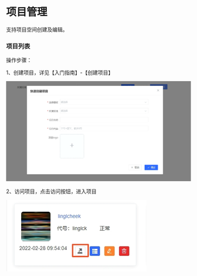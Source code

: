 # 项目管理

支持项目空间创建及编辑。

### 项目列表

操作步骤：

1、创建项目，详见【入门指南】-【创建项目】

![](/image/Joybuilder/create_project.PNG) 

2、访问项目，点击访问按钮，进入项目

![](/image/Joybuilder/fangwen_project.PNG) 

